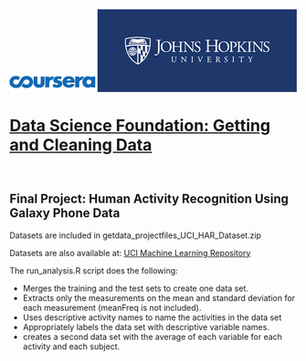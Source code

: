 <html>
    <img src="courseralogo.png"></img>
    <img src="jhulogo.png"></img> 
    <h1> <a href="https://www.coursera.org/learn/data-cleaning/home/welcome">Data Science Foundation: Getting and Cleaning Data</a></h1>
    <br>
</html>

## **Final Project: Human Activity Recognition Using Galaxy Phone Data** ##

<html>
<p>Datasets are included in getdata_projectfiles_UCI_HAR_Dataset.zip</p> 
</html>

Datasets are also available at: 
[UCI Machine Learning Repository](https://archive.ics.uci.edu/ml/datasets/Human+Activity+Recognition+Using+Smartphones) 

The run_analysis.R script does the following:

- Merges the training and the test sets to create one data set.
- Extracts only the measurements on the mean and standard deviation for each measurement 
(meanFreq is not included).
- Uses descriptive activity names to name the activities in the data set
- Appropriately labels the data set with descriptive variable names.
- creates a second data set with the average of each variable for each activity and each subject.
 

